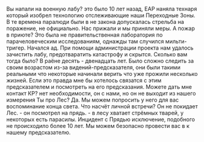 Вы напали на военную лабу?
			это было 10 лет назад, ЕАР наняла технаря который изобрел технологию отслеживающие наши Переходные Зоны. В те времена паралюди были в не закона допускалась стрельба на поражение, не официально. Нас прижали и мы приняли меры.
			А пожар в приюте?
			Это была не правительственная лаборатория по парачеловеческим исследованиям, однажды там случился мильти-тригер. Начался ад. При помощи администрации проекта нам удалось зачистить лабу, предотваратить катастрофу и скрытся.
			Сколько вам тогда было?
			В раёне десять - двенадцать лет. Было сложно следить за своим возрастом из-за видений-предсказателя, они были такими реальными что некоторые начинали верить что уже прожили несколько жизней.
			Если это правда мне бы хотелось связатся с этим предсказателем и посмотреть на его предсказания. Можете дать мне контакт КР?
			нет необходимости, он с нами, но он не выходит из нашего измерения
			Ты про Лес?
			Да. Мы можем попросить у него для вас воспоминание конца света.
			Что насчёт личной встречи?
			Он не покидает Лес. - он посмотрел на прядь. - в лесу хватает стрёмных тварей, у некоторых есть парасилы. Инцидент с Прядью исключение, подобного не происходило более 10 лет. Мы можем безопасно провести вас в к нашему предсказателю.